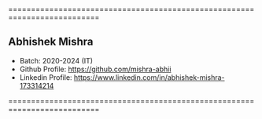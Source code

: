 ==========================================================================
## Abhishek Mishra
- Batch: 2020-2024 (IT)
- Github Profile: https://github.com/mishra-abhii
- Linkedin Profile: https://www.linkedin.com/in/abhishek-mishra-173314214

==========================================================================

